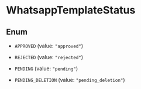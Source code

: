 

# WhatsappTemplateStatus

## Enum


* `APPROVED` (value: `"approved"`)

* `REJECTED` (value: `"rejected"`)

* `PENDING` (value: `"pending"`)

* `PENDING_DELETION` (value: `"pending_deletion"`)



